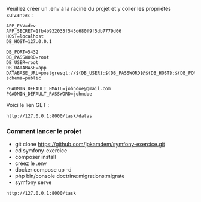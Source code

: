 Veuillez créer un .env à la racine du projet et y coller les propriétés suivantes :

```env
APP_ENV=dev
APP_SECRET=1fb4b932035f545d680f9f5db7779d06
HOST=localhost
DB_HOST=127.0.0.1

DB_PORT=5432
DB_PASSWORD=root
DB_USER=root
DB_DATABASE=app
DATABASE_URL=postgresql://${DB_USER}:${DB_PASSWORD}@${DB_HOST}:${DB_PORT}/${DB_DATABASE}?schema=public

PGADMIN_DEFAULT_EMAIL=johndoe@gmail.com
PGADMIN_DEFAULT_PASSWORD=johndoe

```

Voici le lien GET :
```bash
http://127.0.0.1:8000/task/datas
```

### Comment lancer le projet
- git clone https://github.com/jpkamdem/symfony-exercice.git
- cd symfony-exercice
- composer install
- créez le .env
- docker compose up -d
- php bin/console doctrine:migrations:migrate
- symfony serve
```bash
http://127.0.0.1:8000/task
```